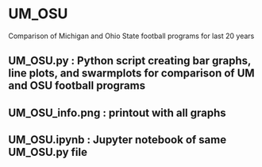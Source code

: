 # UM_OSU
Comparison of Michigan and Ohio State football programs for last 20 years
## **UM_OSU.py** : Python script creating bar graphs, line plots, and swarmplots for comparison of UM and OSU football programs  
## **UM_OSU_info.png** : printout with all graphs  
## **UM_OSU.ipynb** : Jupyter notebook of same UM_OSU.py file  
